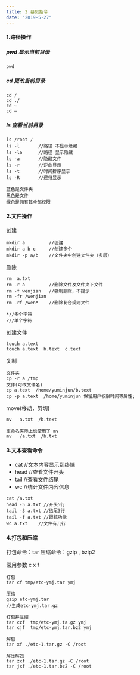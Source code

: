 ```yaml
---
title: 2.基础指令
date: "2019-5-27"
---
```


#### 1.路径操作
##### pwd 显示当前目录
```
pwd
```

##### cd 更改当前目录
```
cd /
cd ./
cd ~
cd —
```

##### ls 查看当前目录
```
ls /root /
ls -l       //路径 不显示隐藏
ls -la      //路径 显示隐藏
ls -a       //隐藏文件
ls -r       //逆向显示
ls -t       //时间排序显示
ls -R       //递归显示

蓝色是文件夹
黑色是文件
绿色是拥有其全部权限
```

#### 2.文件操作

创建
```
mkdir a         //创建
mkdir a b c     //创建多个
mkdir -p a/b    //文件夹中创建文件夹（多层）
```

删除
```
rm  a.txt
rm -r a         //删除文件及文件夹下文件
rm -f wenjian   //强制删除，不提示
rm -fr /wenjian  
rm -rf /wen*    //删除复合规则文件

*//多个字符
?//单个字符
```

创建文件
```
touch a.text
touch a.text  b.text  c.text 
```

复制

```
文件夹
cp -r a /tmp
文件(可改文件名)
cp a.text  /home/yuminjun/b.text
cp -p a.text  /home/yuminjun 保留用户权限时间等属性;
```

move(移动，剪切)
```
mv   a.txt  /b.text

重命名实际上也使用了 mv
mv   /a.txt  /b.txt
```

#### 3.文本查看命令

- cat   //文本内容显示到终端
- head  //查看文件开头
- tail  //查看文件结尾
- wc    //统计文件内容信息

```
cat /a.txt
head -5 a.txt //开头5行
tail -3 a.txt //结尾3行
tail -f a.txt //跟踪功能
wc a.txt    //文件有几行
```

#### 4.打包和压缩
打包命令：tar
压缩命令：gzip , bzip2

常用参数
c
x
f
```
打包
tar cf tmp/etc-ymj.tar ymj

压缩
gzip etc-ymj.tar
//生成etc-ymj.tar.gz

打包并压缩
tar czf  tmp/etc-ymj.ta.gz ymj
tar cjf  tmp/etc-ymj.tar.bz2 ymj

解包
tar xf ./etc-1.tar.gz -C /root

解压解包
tar zxf ./etc-1.tar.gz -C /root
tar jxf ./etc-1.tar.bz2 -C /root
```


